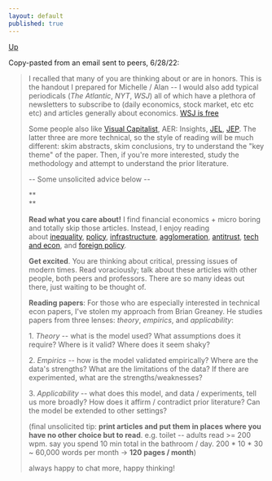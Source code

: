 ```yaml
---
layout: default
published: true
---
```

[Up](../)

Copy-pasted from an email sent to peers, 6/28/22:

> I recalled that many of you are thinking about or are in honors. This is the handout I prepared for Michelle / Alan -- I would also add typical periodicals (*The Atlantic*, *NYT*, *WSJ*) all of which have a plethora of newsletters to subscribe to (daily economics, stock market, etc etc etc) and articles generally about economics. [WSJ is free](https://hub.washington.edu/about/in-the-hub/new-york-times/)
> 
> Some people also like [Visual Capitalist](https://www.visualcapitalist.com/), AER: Insights, [JEL](https://www.aeaweb.org/journals/jel), [JEP](https://www.aeaweb.org/journals/jep). The latter three are more technical, so the style of reading will be much different: skim abstracts, skim conclusions, try to understand the "key theme" of the paper. Then, if you're more interested, study the methodology and attempt to understand the prior literature.
> 
> -- Some unsolicited advice below --
> 
> **\
> **
> 
> **Read what you care about!** I find financial economics + micro boring and totally skip those articles. Instead, I enjoy reading about [inequality](https://www.theatlantic.com/magazine/archive/2018/06/the-birth-of-a-new-american-aristocracy/559130/), [policy](https://www.aeaweb.org/articles?id=10.1257/aer.20161290), [infrastructure](https://www.wsj.com/articles/infrastructure-bill-2021-what-11627515002), [agglomeration](https://www.brookings.edu/wp-content/uploads/2019/12/full-report-growth-centers_pdf_brookingsmetro-basscenter-itif.pdf), [antitrust](https://www.nytimes.com/2018/09/07/technology/monopoly-antitrust-lina-khan-amazon.html), [tech and econ](https://www.foreignaffairs.com/articles/world/2021-10-19/ian-bremmer-big-tech-global-order), and [foreign policy](https://www.foreignaffairs.com/articles/world/2022-02-22/can-sanctions-be-smart).
> 
> **Get excited**. You are thinking about critical, pressing issues of modern times. Read voraciously; talk about these articles with other people, both peers and professors. There are so many ideas out there, just waiting to be thought of.
> 
> **Reading papers**: For those who are especially interested in technical econ papers, I've stolen my approach from Brian Greaney. He studies papers from three lenses: *theory*, *empirics*, and *applicability*:
> 
> 1\. *Theory* -- what is the model used? What assumptions does it require? Where is it valid? Where does it seem shaky?
> 
> 2\. *Empirics* -- how is the model validated empirically? Where are the data's strengths? What are the limitations of the data? If there are experimented, what are the strengths/weaknesses?
> 
> 3\. *Applicability* -- what does this model, and data / experiments, tell us more broadly? How does it affirm / contradict prior literature? Can the model be extended to other settings?
> 
> (final unsolicited tip: **print articles and put them in places where you have no other choice but to read**. e.g. toilet -- adults read >= 200 wpm. say you spend 10 min total in the bathroom / day. 200 * 10 * 30 ~ 60,000 words per month -> **120 pages / month**)
> 
> always happy to chat more, happy thinking!